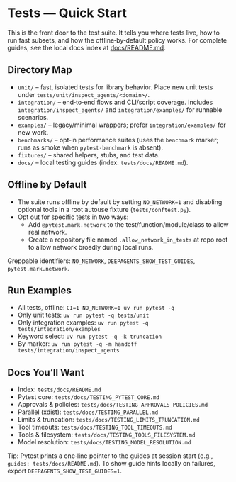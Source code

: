 # Tests — Quick Start

This is the front door to the test suite. It tells you where tests live, how to run fast subsets, and how the offline‑by‑default policy works. For complete guides, see the local docs index at [docs/README.md](docs/README.md).

## Directory Map
- `unit/` – fast, isolated tests for library behavior. Place new unit tests under `tests/unit/inspect_agents/<domain>/`.
- `integration/` – end‑to‑end flows and CLI/script coverage. Includes `integration/inspect_agents/` and `integration/examples/` for runnable scenarios.
- `examples/` – legacy/minimal wrappers; prefer `integration/examples/` for new work.
- `benchmarks/` – opt‑in performance suites (uses the `benchmark` marker; runs as smoke when `pytest-benchmark` is absent).
- `fixtures/` – shared helpers, stubs, and test data.
- `docs/` – local testing guides (index: `tests/docs/README.md`).

## Offline by Default
- The suite runs offline by default by setting `NO_NETWORK=1` and disabling optional tools in a root autouse fixture (`tests/conftest.py`).
- Opt out for specific tests in two ways:
  - Add `@pytest.mark.network` to the test/function/module/class to allow real network.
  - Create a repository file named `.allow_network_in_tests` at repo root to allow network broadly during local runs.

Greppable identifiers: `NO_NETWORK`, `DEEPAGENTS_SHOW_TEST_GUIDES`, `pytest.mark.network`.

## Run Examples
- All tests, offline: `CI=1 NO_NETWORK=1 uv run pytest -q`
- Only unit tests: `uv run pytest -q tests/unit`
- Only integration examples: `uv run pytest -q tests/integration/examples`
- Keyword select: `uv run pytest -q -k truncation`
- By marker: `uv run pytest -q -m handoff tests/integration/inspect_agents`

## Docs You’ll Want
- Index: `tests/docs/README.md`
- Pytest core: `tests/docs/TESTING_PYTEST_CORE.md`
- Approvals & policies: `tests/docs/TESTING_APPROVALS_POLICIES.md`
- Parallel (xdist): `tests/docs/TESTING_PARALLEL.md`
- Limits & truncation: `tests/docs/TESTING_LIMITS_TRUNCATION.md`
- Tool timeouts: `tests/docs/TESTING_TOOL_TIMEOUTS.md`
- Tools & filesystem: `tests/docs/TESTING_TOOLS_FILESYSTEM.md`
- Model resolution: `tests/docs/TESTING_MODEL_RESOLUTION.md`

Tip: Pytest prints a one‑line pointer to the guides at session start (e.g., `guides: tests/docs/README.md`). To show guide hints locally on failures, export `DEEPAGENTS_SHOW_TEST_GUIDES=1`.
